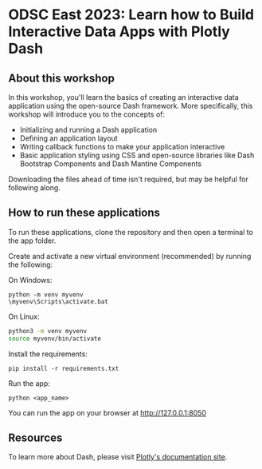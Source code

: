 # ODSC East 2023: Learn how to Build Interactive Data Apps with Plotly Dash

## About this workshop

In this workshop, you'll learn the basics of creating an interactive data application using the open-source Dash framework. More specifically, this workshop will introduce you to the concepts of:

* Initializing and running a Dash application
* Defining an application layout
* Writing callback functions to make your application interactive
* Basic application styling using CSS and open-source libraries like Dash Bootstrap Components and Dash Mantine Components

Downloading the files ahead of time isn't required, but may be helpful for following along.

## How to run these applications

To run these applications, clone the repository and then open a terminal to the app folder.

Create and activate a new virtual environment (recommended) by running
the following:

On Windows:

```
python -m venv myvenv
\myvenv\Scripts\activate.bat
```

On Linux:

```bash
python3 -m venv myvenv
source myvenv/bin/activate
```

Install the requirements:

```
pip install -r requirements.txt
```
Run the app:

```
python <app_name>
```
You can run the app on your browser at http://127.0.0.1:8050

## Resources

To learn more about Dash, please visit [Plotly's documentation site](https://dash.plotly.com/).
